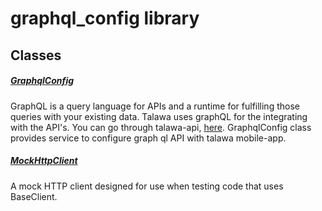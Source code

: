 



# graphql_config library











## Classes

##### [GraphqlConfig](../services_graphql_config/GraphqlConfig-class.md)



GraphQL is a query language for APIs and a runtime for fulfilling those queries with your existing data.
Talawa uses graphQL for the integrating with the API's.
You can go through talawa-api, <a href="https://github.com/PalisadoesFoundation/talawa-api">here</a>.
GraphqlConfig class provides service to configure graph ql API with talawa mobile-app.


##### [MockHttpClient](../services_graphql_config/MockHttpClient-class.md)



A mock HTTP client designed for use when testing code that uses BaseClient.















